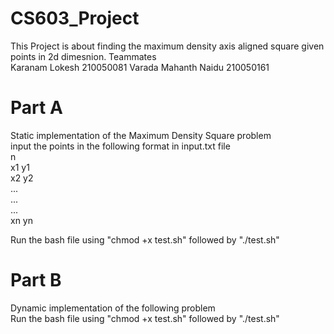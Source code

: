 # CS603_Project
This Project is about finding the maximum density axis aligned square given points in 2d dimesnion.
Teammates  
Karanam Lokesh 210050081
Varada Mahanth Naidu 210050161

# Part A
Static implementation of the Maximum Density Square problem  
input the points in the following format in input.txt file  
n  
x1 y1  
x2 y2   
...   
...   
...   
xn yn   

Run the bash file using "chmod +x test.sh" followed by "./test.sh"

# Part B
Dynamic implementation of the following problem  
Run the bash file using "chmod +x test.sh" followed by "./test.sh"
